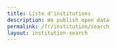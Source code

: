 ```yaml
---
title: Liste d'institutions
description: We publish open data
permalink: /fr/institution/search
layout: institution-search
---
```


